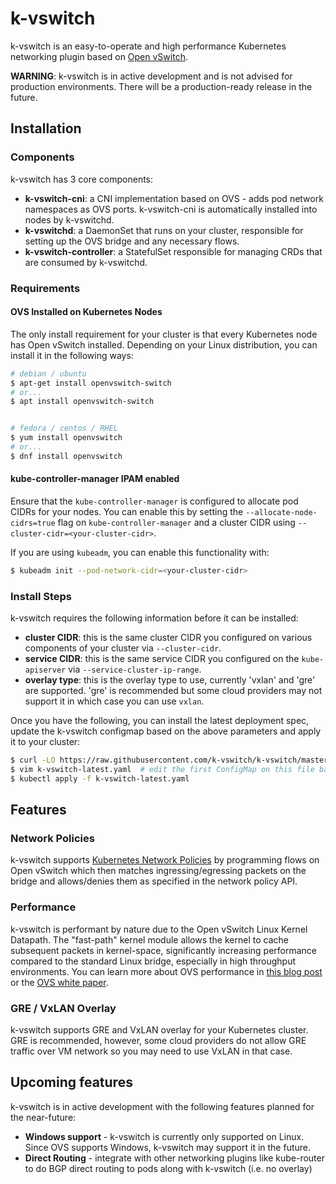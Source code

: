 # k-vswitch

k-vswitch is an easy-to-operate and high performance Kubernetes networking plugin based on [Open vSwitch](https://www.openvswitch.org/).

**WARNING**: k-vswitch is in active development and is not advised for production environments. There will be a production-ready release in the future.

## Installation

### Components

k-vswitch has 3 core components:

* **k-vswitch-cni**: a CNI implementation based on OVS - adds pod network namespaces as OVS ports.
                     k-vswitch-cni is automatically installed into nodes by k-vswitchd.
* **k-vswitchd**: a DaemonSet that runs on your cluster, responsible for setting up the OVS bridge and any necessary flows.
* **k-vswitch-controller**: a StatefulSet responsible for managing CRDs that are consumed by k-vswitchd.

### Requirements


#### OVS Installed on Kubernetes Nodes

The only install requirement for your cluster is that every Kubernetes node has Open vSwitch installed.
Depending on your Linux distribution, you can install it in the following ways:

```bash
# debian / ubuntu
$ apt-get install openvswitch-switch
# or...
$ apt install openvswitch-switch


# fedora / centos / RHEL
$ yum install openvswitch
# or...
$ dnf install openvswitch
```

#### kube-controller-manager IPAM enabled

Ensure that the `kube-controller-manager` is configured to allocate pod CIDRs for your nodes. You can enable this by setting the
`--allocate-node-cidrs=true` flag on `kube-controller-manager` and a cluster CIDR using `--cluster-cidr=<your-cluster-cidr>`.

If you are using `kubeadm`, you can enable this functionality with:

```bash
$ kubeadm init --pod-network-cidr=<your-cluster-cidr>
```

### Install Steps

k-vswitch requires the following information before it can be installed:

* **cluster CIDR**: this is the same cluster CIDR you configured on various components of your cluster via `--cluster-cidr`.
* **service CIDR**: this is the same service CIDR you configured on the `kube-apiserver` via `--service-cluster-ip-range`.
* **overlay type**: this is the overlay type to use, currently 'vxlan' and 'gre' are supported. 'gre' is recommended but some
           cloud providers may not support it in which case you can use `vxlan`.

Once you have the following, you can install the latest deployment spec, update the k-vswitch configmap based on the above
parameters and apply it to your cluster:

```bash
$ curl -LO https://raw.githubusercontent.com/k-vswitch/k-vswitch/master/deployment/k-vswitch-latest.yaml
$ vim k-vswitch-latest.yaml  # edit the first ConfigMap on this file based on your cluster configuration
$ kubectl apply -f k-vswitch-latest.yaml
```

## Features

### Network Policies

k-vswitch supports [Kubernetes Network Policies](https://kubernetes.io/docs/concepts/services-networking/network-policies/) by programming flows on Open vSwitch
which then matches ingressing/egressing packets on the bridge and allows/denies them as specified in the network policy API.

### Performance

k-vswitch is performant by nature due to the Open vSwitch Linux Kernel Datapath. The "fast-path" kernel module allows the kernel to
cache subsequent packets in kernel-space, significantly increasing performance compared to the standard Linux bridge, especially in
high throughput environments. You can learn more about OVS performance in [this blog post](https://networkheresy.com/2014/11/13/accelerating-open-vswitch-to-ludicrous-speed/) or the [OVS white paper](https://www.usenix.org/system/files/conference/nsdi15/nsdi15-paper-pfaff.pdf).

### GRE / VxLAN Overlay

k-vswitch supports GRE and VxLAN overlay for your Kubernetes cluster. GRE is recommended, however, some cloud providers do not allow
GRE traffic over VM network so you may need to use VxLAN in that case.

## Upcoming features

k-vswitch is in active development with the following features planned for the near-future:

* **Windows support** - k-vswitch is currently only supported on Linux. Since OVS supports Windows, k-vswitch may support it in the future.
* **Direct Routing** - integrate with other networking plugins like kube-router to do BGP direct routing to pods along with k-vswitch (i.e. no overlay)
